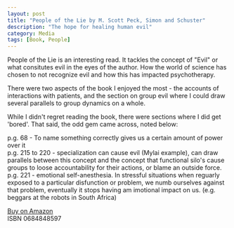 ```yaml
---
layout: post
title: "People of the Lie by M. Scott Peck, Simon and Schuster"
description: "The hope for healing human evil"
category: Media
tags: [Book, People]
---
```


People of the Lie is an interesting read. It tackles the concept of "Evil" or what consitutes evil in the eyes of the author. How the world of science has chosen to not recognize evil and how this has impacted psychotherapy.

There were two aspects of the book I enjoyed the most - the accounts of interactions with patients, and the section on group evil where I could draw several parallels to group dynamics on a whole.

While I didn't regret reading the book, there were sections where I did get 'bored'. That said, the odd gem came across, noted below:  

p.g. 68 - To name something correctly gives us a certain amount of power over it  
p.g. 215 to 220 - specialization can cause evil (Mylai example), can draw parallels between this concept and the concept that functional silo's cause groups to loose accountability for their actions, or blame an outside force.
p.g. 221 - emotional self-anesthesia. In stressful situations when reguarly exposed to a particular disfunction or problem, we numb ourselves against that problem, eventually it stops having am imotional impact on us. (e.g. beggars at the robots in South Africa)  

[Buy on Amazon](http://www.amazon.com/People-Lie-Hope-Healing-Human/dp/0684848597)  
ISBN 0684848597
